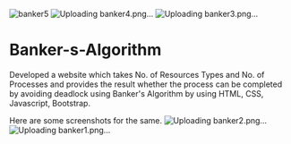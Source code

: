 ![banker5](https://github.com/Gaurav-pandey0001/Banker-s-Algorithm/assets/100464636/b9908963-9943-46ab-bde8-12826f37ebea)
![Uploading banker4.png…]()
![Uploading banker3.png…]()
# Banker-s-Algorithm
Developed a website which takes No. of Resources Types and No. of Processes and provides the result whether the process can be completed by avoiding deadlock using Banker's Algorithm by using HTML, CSS, Javascript, Bootstrap.

Here are some screenshots for the same.
![Uploading banker2.png…]()
![Uploading banker1.png…]()

